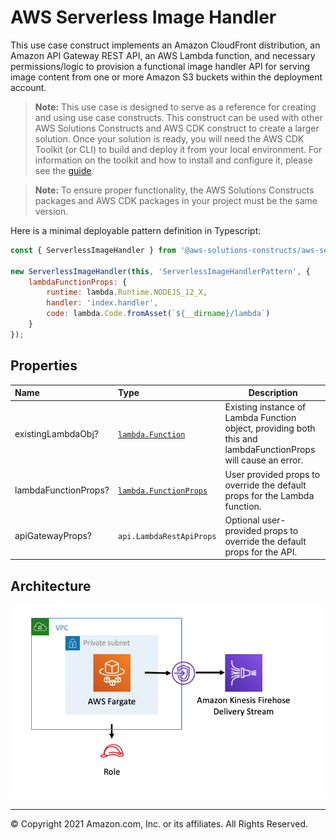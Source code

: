 # AWS Serverless Image Handler

This use case construct implements an Amazon CloudFront distribution, an Amazon API Gateway REST API, an AWS Lambda
function, and necessary permissions/logic to provision a functional image handler API for serving image content from 
one or more Amazon S3 buckets within the deployment account.

> **Note:** This use case is designed to serve as a reference for creating and using use case constructs. This construct can be used with other AWS Solutions Constructs and AWS CDK construct to create a larger solution. Once your solution is ready, you will need the AWS CDK Toolkit (or CLI) to build and deploy it from your local environment. For information on the toolkit and how to install and configure it, please see the [guide](https://docs.aws.amazon.com/cdk/latest/guide/cli.html).

> **Note:** To ensure proper functionality, the AWS Solutions Constructs packages and AWS CDK packages in your project must be the same version. 

Here is a minimal deployable pattern definition in Typescript:

```javascript
const { ServerlessImageHandler } from '@aws-solutions-constructs/aws-serverless-image-handler';

new ServerlessImageHandler(this, 'ServerlessImageHandlerPattern', {
    lambdaFunctionProps: {
        runtime: lambda.Runtime.NODEJS_12_X,
        handler: 'index.handler',
        code: lambda.Code.fromAsset(`${__dirname}/lambda`)
    }
});

```

## Properties

| **Name**     | **Type**        | **Description** |
|:-------------|:----------------|-----------------|
|existingLambdaObj?|[`lambda.Function`](https://docs.aws.amazon.com/cdk/api/latest/docs/@aws-cdk_aws-lambda.Function.html)|Existing instance of Lambda Function object, providing both this and lambdaFunctionProps will cause an error.|
|lambdaFunctionProps?|[`lambda.FunctionProps`](https://docs.aws.amazon.com/cdk/api/latest/docs/@aws-cdk_aws-lambda.FunctionProps.html)|User provided props to override the default props for the Lambda function.|
|apiGatewayProps?|`api.LambdaRestApiProps`|Optional user-provided props to override the default props for the API.|

## Architecture
![Architecture Diagram](architecture.png)

***
&copy; Copyright 2021 Amazon.com, Inc. or its affiliates. All Rights Reserved.